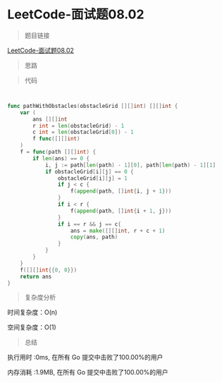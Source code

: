 # LeetCode-面试题08.02

>题目链接

[LeetCode-面试题08.02](https://leetcode-cn.com/problems/robot-in-a-grid-lcci/)

> 思路


>代码

```go


func pathWithObstacles(obstacleGrid [][]int) [][]int {
    var (
        ans [][]int
        r int = len(obstacleGrid) - 1
        c int = len(obstacleGrid[0]) - 1
        f func([][]int)
    )
    f = func(path [][]int) {
        if len(ans) == 0 {
            i, j := path[len(path) - 1][0], path[len(path) - 1][1]
            if obstacleGrid[i][j] == 0 {
                obstacleGrid[i][j] = 1
                if j < c {
                    f(append(path, []int{i, j + 1}))
                }
                if i < r {
                    f(append(path, []int{i + 1, j}))
                }
                if i == r && j == c{
                    ans = make([][]int, r + c + 1)
                    copy(ans, path)
                }
            }
        }
    }
    f([][]int{{0, 0}})
    return ans
}


```

>复杂度分析

时间复杂度：O(n)

空间复杂度：O(1)

>总结

执行用时 :0ms, 在所有 Go 提交中击败了100.00%的用户

内存消耗 :1.9MB, 在所有 Go 提交中击败了100.00%的用户
